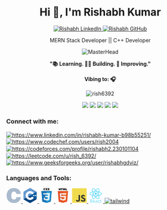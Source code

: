 
                                            
<h1 align="center">Hi 👋, I'm Rishabh Kumar</h1>
<p align="center"> 
  <a href="https://www.linkedin.com/in/rishabh-kumar-b98b55251/"> 
    <img src="https://img.shields.io/badge/linkedin-%b98b55251.svg?&style=for-the-badge&logo=linkedin&logoColor=white" alt="Rishabh LinkedIn" height='20' width='90'/>
  </a>
  <a href="https://github.com/Rish6392"> 
    <img src="https://img.shields.io/static/v1?message=GitHub&style=for-the-badge&logo=github&&logoColor=white&label=%20" alt="Rishabh GitHub" height='20' width='80'/>  
  </a>
</p>

<div align="center" width="50%">
  <p> MERN Stack Developer || C++ Developer </p>
 <img src="https://user-images.githubusercontent.com/90236635/232446433-d5540fa2-fe28-4bb8-b929-cdb51fe61336.gif" alt="MasterHead" style="height: 200px; width: auto;">
  <br>
  <p><strong>"📚 Learning. 👨‍💻 Building. 🔁 Improving."<br><br> Vibing to: 🎧</strong></p>
  <!-- Streak feature -->
 <p><img align="center" src="https://github-readme-streak-stats.herokuapp.com/?user=rish6392&theme=dark" alt="rish6392" /></p>

</div>

<div align="center">
  <img height="180em" src="https://github-profile-summary-cards.vercel.app/api/cards/profile-details?username=rish6392&theme=github_dark" />
  <img height="180em" src="https://github-profile-summary-cards.vercel.app/api/cards/repos-per-language?username=rish6392&theme=github_dark" />
  <img height="180em" src="https://github-profile-summary-cards.vercel.app/api/cards/most-commit-language?username=rish6392&theme=github_dark" />
  <img height="180em" src="https://github-profile-summary-cards.vercel.app/api/cards/stats?username=rish6392&theme=github_dark" />
  <img height="180em" src="https://github-profile-summary-cards.vercel.app/api/cards/productive-time?username=rish6392&theme=github_dark" />
</div>

<h3 align="left">Connect with me:</h3>
<p align="left">
<a href="https://linkedin.com/in/https://www.linkedin.com/in/rishabh-kumar-b98b55251/" target="blank"><img align="center" src="https://raw.githubusercontent.com/rahuldkjain/github-profile-readme-generator/master/src/images/icons/Social/linked-in-alt.svg" alt="https://www.linkedin.com/in/rishabh-kumar-b98b55251/" height="30" width="40" /></a>
<a href="https://www.codechef.com/users/https://www.codechef.com/users/rish2004" target="blank"><img align="center" src="https://cdn.jsdelivr.net/npm/simple-icons@3.1.0/icons/codechef.svg" alt="https://www.codechef.com/users/rish2004" height="30" width="40" /></a>
<a href="https://codeforces.com/profile/https://codeforces.com/profile/rishabh2.230101104" target="blank"><img align="center" src="https://raw.githubusercontent.com/rahuldkjain/github-profile-readme-generator/master/src/images/icons/Social/codeforces.svg" alt="https://codeforces.com/profile/rishabh2.230101104" height="30" width="40" /></a>
<a href="https://www.leetcode.com/https://leetcode.com/u/rish_6392/" target="blank"><img align="center" src="https://raw.githubusercontent.com/rahuldkjain/github-profile-readme-generator/master/src/images/icons/Social/leet-code.svg" alt="https://leetcode.com/u/rish_6392/" height="30" width="40" /></a>
<a href="https://auth.geeksforgeeks.org/user/https://www.geeksforgeeks.org/user/rishabhgdviz/" target="blank"><img align="center" src="https://raw.githubusercontent.com/rahuldkjain/github-profile-readme-generator/master/src/images/icons/Social/geeks-for-geeks.svg" alt="https://www.geeksforgeeks.org/user/rishabhgdviz/" height="30" width="40" /></a>
</p>

<h3 align="left">Languages and Tools:</h3>
<p align="left"> <a href="https://www.cprogramming.com/" target="_blank" rel="noreferrer"> <img src="https://raw.githubusercontent.com/devicons/devicon/master/icons/c/c-original.svg" alt="c" width="40" height="40"/> </a> <a href="https://www.w3schools.com/cpp/" target="_blank" rel="noreferrer"> <img src="https://raw.githubusercontent.com/devicons/devicon/master/icons/cplusplus/cplusplus-original.svg" alt="cplusplus" width="40" height="40"/> </a> <a href="https://www.w3schools.com/css/" target="_blank" rel="noreferrer"> <img src="https://raw.githubusercontent.com/devicons/devicon/master/icons/css3/css3-original-wordmark.svg" alt="css3" width="40" height="40"/> </a> <a href="https://www.w3.org/html/" target="_blank" rel="noreferrer"> <img src="https://raw.githubusercontent.com/devicons/devicon/master/icons/html5/html5-original-wordmark.svg" alt="html5" width="40" height="40"/> </a> <a href="https://developer.mozilla.org/en-US/docs/Web/JavaScript" target="_blank" rel="noreferrer"> <img src="https://raw.githubusercontent.com/devicons/devicon/master/icons/javascript/javascript-original.svg" alt="javascript" width="40" height="40"/> </a> <a href="https://reactjs.org/" target="_blank" rel="noreferrer"> <img src="https://raw.githubusercontent.com/devicons/devicon/master/icons/react/react-original-wordmark.svg" alt="react" width="40" height="40"/> </a> <a href="https://tailwindcss.com/" target="_blank" rel="noreferrer"> <img src="https://www.vectorlogo.zone/logos/tailwindcss/tailwindcss-icon.svg" alt="tailwind" width="40" height="40"/> </a> </p>

